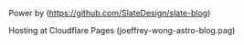Power by (https://github.com/SlateDesign/slate-blog)

Hosting at Cloudflare Pages
(joeffrey-wong-astro-blog.pag)